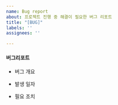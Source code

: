 ```yaml
---
name: Bug report
about: 프로젝트 진행 중 해결이 필요한 버그 리포트
title: "[BUG]"
labels: ''
assignees: ''

---
```


#### 버그리포트

- 버그 개요

- 발생 일자

- 필요 조치
